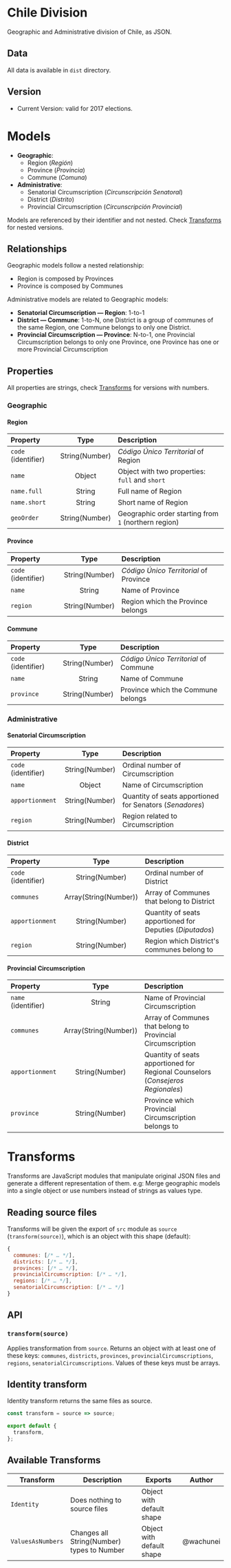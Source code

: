 # Chile Division
Geographic and Administrative division of Chile, as JSON.

## Data
All data is available in `dist` directory.

## Version
* Current Version: valid for 2017 elections.

# Models

* **Geographic**:
  * Region (*Región*)
  * Province (*Provincia*)
  * Commune (*Comuna*)
* **Administrative**:
  * Senatorial Circumscription (*Circunscripción Senatoral*)
  * District (*Distrito*)
  * Provincial Circumscription (*Circunscripción Provincial*)

Models are referenced by their identifier and not nested. Check [Transforms](#transforms) for nested versions.

## Relationships
Geographic models follow a nested relationship:
* Region is composed by Provinces
* Province is composed by Communes

Administrative models are related to Geographic models:
* **Senatorial Circumscription — Region**: 1-to-1
* **District — Commune**: 1-to-N, one District is a group of communes of the same Region, one Commune belongs to only one District.
* **Provincial Circumscription — Province**: N-to-1, one Provincial Circumscription belongs to only one Province, one Province has one or more Provincial Circumscription


## Properties
All properties are strings, check [Transforms](#transforms) for versions with numbers.

### Geographic
#### Region
| Property | Type | Description |
|:-|:-:|:-|
| `code` (identifier) | String(Number) | *Código Único Territorial* of Region |
|`name` | Object | Object with two properties: `full` and `short` |
| `name.full` | String | Full name of Region |
| `name.short` | String | Short name of Region |
| `geoOrder` | String(Number) | Geographic order starting from `1` (northern region) |

#### Province
| Property | Type | Description |
|:-|:-:|:-|
| `code` (identifier) | String(Number) | *Código Único Territorial* of Province |
|`name` | String | Name of Province |
| `region` | String(Number) | Region which the Province belongs |

#### Commune

| Property | Type | Description |
|:-|:-:|:-|
| `code` (identifier) | String(Number) | *Código Único Territorial* of Commune |
|`name` | String | Name of Commune |
| `province` | String(Number) | Province which the Commune belongs |

### Administrative

#### Senatorial Circumscription

| Property | Type | Description |
|:-|:-:|:-|
| `code` (identifier) | String(Number) | Ordinal number of Circumscription |
|`name` | Object | Name of Circumscription |
| `apportionment` | String(Number) | Quantity of seats apportioned for Senators (*Senadores*) |
| `region` | String(Number) | Region related to Circumscription |

#### District

| Property | Type | Description |
|:-|:-:|:-|
| `code` (identifier) | String(Number) | Ordinal number of District |
|`communes` | Array(String(Number)) | Array of Communes that belong to District |
| `apportionment` | String(Number) | Quantity of seats apportioned for Deputies (*Diputados*) |
| `region` | String(Number) | Region which District's communes belong to |

#### Provincial Circumscription

| Property | Type | Description |
|:-|:-:|:-|
| `name` (identifier) | String | Name of Provincial Circumscription |
|`communes` | Array(String(Number)) | Array of Communes that belong to Provincial Circumscription |
| `apportionment` | String(Number) | Quantity of seats apportioned for Regional Counselors (*Consejeros Regionales*) |
| `province` | String(Number) | Province which Provincial Circumscription belongs to |

# Transforms

Transforms are JavaScript modules that manipulate original JSON files and generate a different representation of them. e.g: Merge geographic models into a single object or use numbers instead of strings as values type.

## Reading source files
Transforms will be given the export of `src` module as `source` (`transform(source)`), which is an object with this shape (default):

```js
{
  communes: [/* … */],
  districts: [/* … */],
  provinces: [/* … */],
  provincialCircumscription: [/* … */],
  regions: [/* … */],
  senatorialCircumscription: [/* … */]
}
```

## API

### `transform(source)`
Applies transformation from `source`. Returns an object with at least one of these keys: `communes`, `districts`, `provinces`, `provincialCircumscriptions`, `regions`, `senatorialCircumscriptions`. Values of these keys must be arrays.

## Identity transform

Identity transform returns the same files as source.
```js
const transform = source => source;

export default {
  transform,
};
```

## Available Transforms
| Transform | Description | Exports | Author |
|-|-|-|-|
| `Identity` | Does nothing to source files | Object with default shape | |
|`ValuesAsNumbers`| Changes all String(Number) types to Number | Object with default shape | @wachunei|
